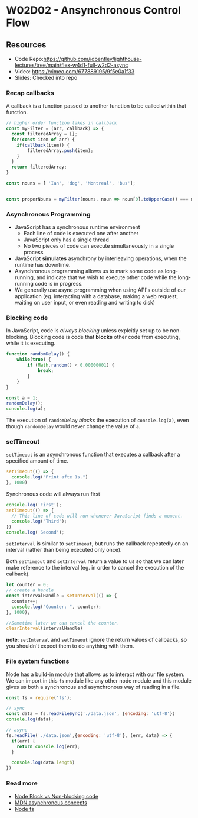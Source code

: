 # W02D02 - Ansynchronous Control Flow

## Resources
 - Code Repo:https://github.com/idbentley/lighthouse-lectures/tree/main/flex-w4d1-full-w2d2-async
 - Video: https://vimeo.com/677889195/9f5e0a1f33
 - Slides: Checked into repo

### Recap callbacks
A callback is a function passed to another function to be called within that function.

```js
// higher order function takes in callback
const myFilter = (arr, callback) => {
  const filteredArray = [];
  for(const item of arr) {
    if(callback(item)) {
        filteredArray.push(item);
    }
  }
  return filteredArray;
}

const nouns = [ 'Ian', 'dog', 'Montreal', 'bus'];


const properNouns = myFilter(nouns, noun => noun[0].toUpperCase() === noun[0]);

```

### Asynchronous Programming
- JavaScript has a synchronous runtime environment
    - Each line of code is executed one after another
    - JavaScript only has a single thread
    - No two pieces of code can execute simultaneously in a single process
- JavaScript __simulates__ asynchrony by interleaving operations, when the runtime has downtime.
- Asynchronous programming allows us to mark some code as long-running, and indicate that we wish to execute other code while the long-running code is in progress.
- We generally use async programming when using API's outside of our application (eg. interacting with a database, making a web request, waiting on user input, or even reading and writing to disk)

### Blocking code
In JavaScript, code is _always blocking_ unless explcitly set up to be non-blocking.  Blocking code is code that **blocks** other code from executing, while it is executing.

```js
function randomDelay() {
    while(true) {
        if (Math.random() < 0.00000001) {
            break;
        }
    }
}

const a = 1;
randomDelay();
console.log(a);
```

The execution of `randomDelay` *blocks* the execution of `console.log(a)`, even though `randomDelay` would never change the value of `a`.

### setTimeout
`setTimeout` is an asynchronous function that executes a callback after a specified amount of time.

```js
setTimeout(() => {
  console.log("Print afte 1s.")
}, 1000)
```

Synchronous code will always run first

```js
console.log('First');
setTimeout(() => {
  // This line of code will run whenever JavaScript finds a moment.
  console.log("Third");
})
console.log('Second');
```

`setInterval` is similar to `setTimeout`, but runs the callback repeatedly on an interval (rather than being executed only once).

Both `setTimeout` and `setInterval` return a value to us so that we can later make reference to the interval (eg. in order to cancel the execution of the callback).

```js
let counter = 0;
// create a handle
const intervalHandle = setInterval(() => {
  counter++;
  console.log("Counter: ", counter);
}, 1000);

//Sometime later we can cancel the counter.
clearInterval(intervalHandle)
```

**note**: `setInterval` and `setTimeout` ignore the return values of callbacks, so you shouldn't expect them to do anything with them.

### File system functions

Node has a build-in module that allows us to interact with our file system. We can import in this `fs` module like any other node module and this module gives us both a synchronous and asynchronous way of reading in a file.

```js
const fs = require('fs');

// sync
const data = fs.readFileSync('./data.json', {encoding: 'utf-8'})
console.log(data);

// async
fs.readFile('./data.json',{encoding: 'utf-8'}, (err, data) => {
  if(err) {
    return console.log(err);
  }

  console.log(data.length)
})
```

### Read more
- [Node Block vs Non-blocking code](https://nodejs.org/en/docs/guides/blocking-vs-non-blocking/)
- [MDN asynchronous concepts](https://developer.mozilla.org/en-US/docs/Learn/JavaScript/Asynchronous/Concepts)
- [Node fs](https://nodejs.org/api/fs.html)
